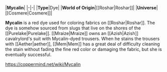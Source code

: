 |**Mycalin**|
|-|-|
|**Type**|Dye|
|**World of Origin**|[[Roshar\|Roshar]]|
|**Universe**|[[Cosmere\|Cosmere]]|

**Mycalin** is a red dye used for coloring fabrics on [[Roshar\|Roshar]].
The dye is somehow sourced from slugs that live on the shores of the [[Purelake\|Purelake]]. [[Mraize\|Mraize]] owns an [[Azish\|Azish]] cavalrylord's suit with Mycalin-dyed trousers. When he stains the trousers with [[Aether\|aether]], [[Mem\|Mem]] has a great deal of difficulty cleaning the stain without fading the fine red color or damaging the fabric, but she is eventually successful.



https://coppermind.net/wiki/Mycalin